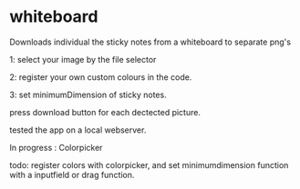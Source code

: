 # whiteboard 
Downloads individual the sticky notes from a whiteboard to separate png's

1: select your image by the file selector 

2: register your own custom colours in the code.

3: set minimumDimension of sticky notes.

press download button for each dectected picture.

tested the app on a local webserver.

In progress : Colorpicker

todo: register colors with colorpicker, and set minimumdimension function with a inputfield or drag function.

